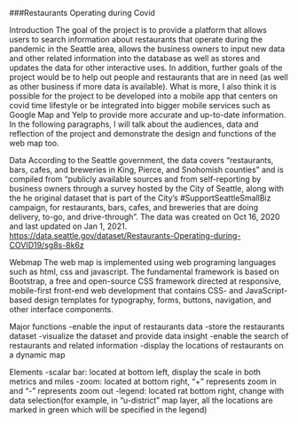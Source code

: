 ###Restaurants Operating during Covid

Introduction
The goal of the project is to provide a platform that allows users to search information about restaurants that operate during the pandemic in the Seattle area, allows the business owners to input new data and other related information into the database as well as stores and updates the data for other interactive uses. In addition, further goals of the project would be to help out people and restaurants that are in need (as well as other business if more data is available). What is more, I also think it is possible for the project to be developed into a mobile app that centers on covid time lifestyle or be integrated into bigger mobile services such as Google Map and Yelp to provide more accurate and up-to-date information. In the following paragraphs, I will talk about the audiences, data and reflection of the project and demonstrate the design and functions of the web map too.

Data
According to the Seattle government, the data covers “restaurants, bars, cafes, and breweries in King, Pierce, and Snohomish counties” and is compiled from “publicly available sources and from self-reporting by business owners through a survey hosted by the City of Seattle, along with the he original dataset that is part of the City’s #SupportSeattleSmallBiz campaign, for restaurants, bars, cafes, and breweries that are doing delivery, to-go, and drive-through”.
The data was created on Oct 16, 2020 and last updated on Jan 1, 2021.
https://data.seattle.gov/dataset/Restaurants-Operating-during-COVID19/sg8s-8k6z

Webmap
The web map is implemented using web programing languages such as html, css and javascript. The fundamental framework is based on Bootstrap, a free and open-source CSS framework directed at responsive, mobile-first front-end web development that contains CSS- and JavaScript-based design templates for typography, forms, buttons, navigation, and other interface components.

Major functions
-enable the input of restaurants data
-store the restaurants dataset
-visualize the dataset and provide data insight
-enable the search of restaurants and related information
-display the locations of restaurants on a dynamic map

Elements
-scalar bar: located at bottom left, display the scale in both metrics and miles
-zoom: located at bottom right, “+” represents zoom in and “-” represents zoom out
-legend: located rat bottom right, change with data selection(for example, in “u-district” map layer, all the locations are marked in green which will be specified in the legend)
